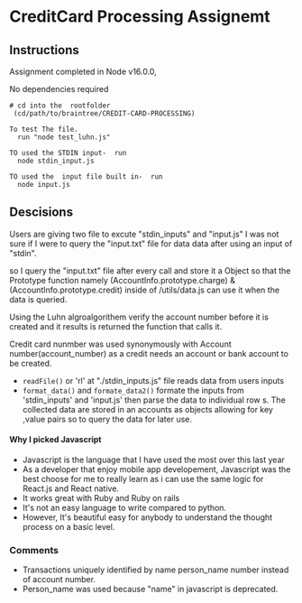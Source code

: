 # CreditCard Processing Assignemt


## Instructions

Assignment completed in Node v16.0.0,

No dependencies required 

```
# cd into the  rootfolder
 (cd/path/to/braintree/CREDIT-CARD-PROCESSING)
 
To test The file.
  run "node test_luhn.js"
  
TO used the STDIN input-  run  
  node stdin_input.js

TO used the  input file built in-  run  
  node input.js
```

## Descisions
 Users are giving two file to excute "stdin_inputs" and "input.js"
 I was not sure if I were to query the "input.txt" file for data data after using an input of "stdin".

so I query the "input.txt" file after every call  and store it a Object so that the Prototype function namely (AccountInfo.prototype.charge) & (AccountInfo.prototype.credit) inside of /utils/data.js can use it when the data is queried. 

Using the Luhn algroalgorithem  verify the account number before it is created and it results is returned the function that calls it. 

 Credit card nunmber was used synonymously with Account number(account_number) as a credit needs an account or bank account to be created.

- `readFile()` or 'rl' at "./stdin_inputs.js" file reads data from users inputs
- `format_data()` and `formate_data2()` formate the inputs from 'stdin_inputs' and 'input.js'  then parse the data to individual row s. The collected data are stored in an accounts as objects allowing for key ,value pairs so to query the data for later use.

#### Why I picked Javascript

- Javascript is the language that I have used the most over this last year
- As a developer that enjoy mobile app developement, Javascript was the best choose for me to really learn as i can use the same logic for React.js and React native.
- It works great with Ruby and Ruby on rails
- It's not an easy language to write compared to python. 
- However, It's beautiful easy for anybody to understand the thought process on a basic level.

### Comments

- Transactions  uniquely identified by name person_name number instead of account number.
- Person_name was used because "name" in  javascript is deprecated.